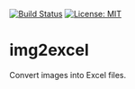 [![Build Status](https://travis-ci.org/pixelstuermer/img2excel.svg?branch=master)](https://travis-ci.org/pixelstuermer/img2excel)
[![License: MIT](https://img.shields.io/badge/License-MIT-yellow.svg)](https://opensource.org/licenses/MIT)

# img2excel
Convert images into Excel files.